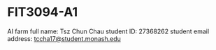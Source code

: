 # FIT3094-A1
AI farm
full name: Tsz Chun Chau
student ID: 27368262
student email address: tccha17@student.monash.edu